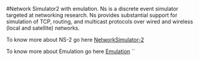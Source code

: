 #Network Simulator2 with emulation.
Ns is a discrete event simulator targeted at networking research. Ns provides substantial support for simulation of TCP, routing, and multicast protocols over wired and wireless (local and satellite) networks.

To know more about NS-2 go here 
[NetworkSimulator-2](http://www.isi.edu/nsnam/ns/)

To know more about Emulation go here 
[Emulation](http://www.isi.edu/nsnam/ns/ns-emulation.html)
``
